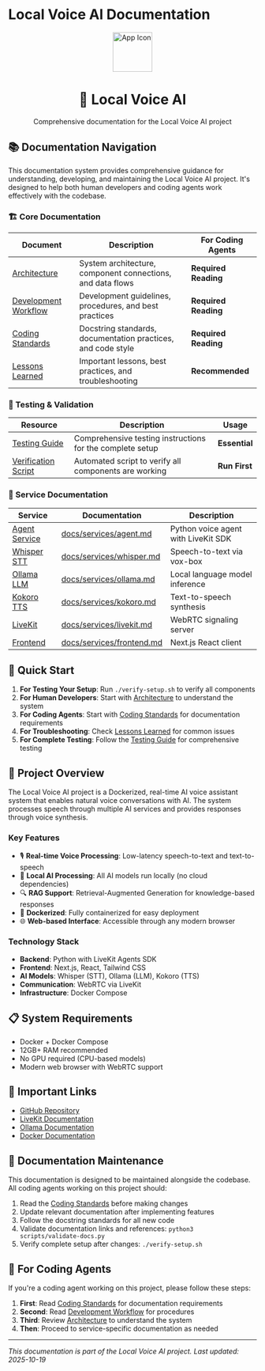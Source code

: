 # Local Voice AI Documentation

<div align="center">
  <img src="../voice-assistant-frontend/.github/assets/app-icon.png" alt="App Icon" width="80" />
  <h1>🧠 Local Voice AI</h1>
  <p>Comprehensive documentation for the Local Voice AI project</p>
</div>

## 📚 Documentation Navigation

This documentation system provides comprehensive guidance for understanding, developing, and maintaining the Local Voice AI project. It's designed to help both human developers and coding agents work effectively with the codebase.

### 🏗️ Core Documentation

| Document | Description | For Coding Agents |
|----------|-------------|-------------------|
| [Architecture](architecture.md) | System architecture, component connections, and data flows | **Required Reading** |
| [Development Workflow](development-workflow.md) | Development guidelines, procedures, and best practices | **Required Reading** |
| [Coding Standards](coding-standards.md) | Docstring standards, documentation practices, and code style | **Required Reading** |
| [Lessons Learned](lessons-learned.md) | Important lessons, best practices, and troubleshooting | **Recommended** |

### 🧪 Testing & Validation

| Resource | Description | Usage |
|----------|-------------|-------|
| [Testing Guide](../TESTING_GUIDE.md) | Comprehensive testing instructions for the complete setup | **Essential** |
| [Verification Script](../verify-setup.sh) | Automated script to verify all components are working | **Run First** |

### 🔧 Service Documentation

| Service | Documentation | Description |
|---------|---------------|-------------|
| [Agent Service](services/agent.md) | [docs/services/agent.md](services/agent.md) | Python voice agent with LiveKit SDK |
| [Whisper STT](services/whisper.md) | [docs/services/whisper.md](services/whisper.md) | Speech-to-text via vox-box |
| [Ollama LLM](services/ollama.md) | [docs/services/ollama.md](services/ollama.md) | Local language model inference |
| [Kokoro TTS](services/kokoro.md) | [docs/services/kokoro.md](services/kokoro.md) | Text-to-speech synthesis |
| [LiveKit](services/livekit.md) | [docs/services/livekit.md](services/livekit.md) | WebRTC signaling server |
| [Frontend](services/frontend.md) | [docs/services/frontend.md](services/frontend.md) | Next.js React client |

## 🚀 Quick Start

1. **For Testing Your Setup**: Run `./verify-setup.sh` to verify all components
2. **For Human Developers**: Start with [Architecture](architecture.md) to understand the system
3. **For Coding Agents**: Start with [Coding Standards](coding-standards.md) for documentation requirements
4. **For Troubleshooting**: Check [Lessons Learned](lessons-learned.md) for common issues
5. **For Complete Testing**: Follow the [Testing Guide](../TESTING_GUIDE.md) for comprehensive testing

## 🎯 Project Overview

The Local Voice AI project is a Dockerized, real-time AI voice assistant system that enables natural voice conversations with AI. The system processes speech through multiple AI services and provides responses through voice synthesis.

### Key Features

- 🎙️ **Real-time Voice Processing**: Low-latency speech-to-text and text-to-speech
- 🧠 **Local AI Processing**: All AI models run locally (no cloud dependencies)
- 🔍 **RAG Support**: Retrieval-Augmented Generation for knowledge-based responses
- 🐳 **Dockerized**: Fully containerized for easy deployment
- 🌐 **Web-based Interface**: Accessible through any modern browser

### Technology Stack

- **Backend**: Python with LiveKit Agents SDK
- **Frontend**: Next.js, React, Tailwind CSS
- **AI Models**: Whisper (STT), Ollama (LLM), Kokoro (TTS)
- **Communication**: WebRTC via LiveKit
- **Infrastructure**: Docker Compose

## 📋 System Requirements

- Docker + Docker Compose
- 12GB+ RAM recommended
- No GPU required (CPU-based models)
- Modern web browser with WebRTC support

## 🔗 Important Links

- [GitHub Repository](https://github.com/ShayneP/local-voice-ai)
- [LiveKit Documentation](https://docs.livekit.io/)
- [Ollama Documentation](https://ollama.com/documentation)
- [Docker Documentation](https://docs.docker.com/)

## 📝 Documentation Maintenance

This documentation is designed to be maintained alongside the codebase. All coding agents working on this project should:

1. Read the [Coding Standards](coding-standards.md) before making changes
2. Update relevant documentation after implementing features
3. Follow the docstring standards for all new code
4. Validate documentation links and references: `python3 scripts/validate-docs.py`
5. Verify complete setup after changes: `./verify-setup.sh`

## 🤖 For Coding Agents

If you're a coding agent working on this project, please follow these steps:

1. **First**: Read [Coding Standards](coding-standards.md) for documentation requirements
2. **Second**: Read [Development Workflow](development-workflow.md) for procedures
3. **Third**: Review [Architecture](architecture.md) to understand the system
4. **Then**: Proceed to service-specific documentation as needed

---

*This documentation is part of the Local Voice AI project. Last updated: 2025-10-19*
